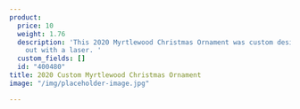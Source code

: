 ```yaml
---
product:
  price: 10
  weight: 1.76
  description: 'This 2020 Myrtlewood Christmas Ornament was custom designed and cut
    out with a laser. '
  custom_fields: []
  id: "400480"
title: 2020 Custom Myrtlewood Christmas Ornament
image: "/img/placeholder-image.jpg"

---
```


